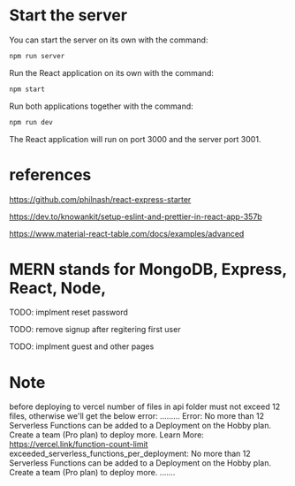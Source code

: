 # Start the server

   You can start the server on its own with the command:

   ```bash
   npm run server
   ```

   Run the React application on its own with the command:

   ```bash
   npm start
   ```

   Run both applications together with the command:

   ```bash
   npm run dev
   ```

   The React application will run on port 3000 and the server port 3001.

# references 

https://github.com/philnash/react-express-starter

https://dev.to/knowankit/setup-eslint-and-prettier-in-react-app-357b

https://www.material-react-table.com/docs/examples/advanced
# MERN stands for MongoDB, Express, React, Node, 

TODO: implment reset password

TODO: remove signup after regitering first user


TODO: implment guest and other pages


# Note
before deploying to vercel number of files in api folder must not exceed 12 files, otherwise we'll get the below error:
.........
Error: No more than 12 Serverless Functions can be added to a Deployment on the Hobby plan. Create a team (Pro plan) to deploy more. Learn More: https://vercel.link/function-count-limit
exceeded_serverless_functions_per_deployment: No more than 12 Serverless Functions can be added to a Deployment on the Hobby plan. Create a team (Pro plan) to deploy more.
.......